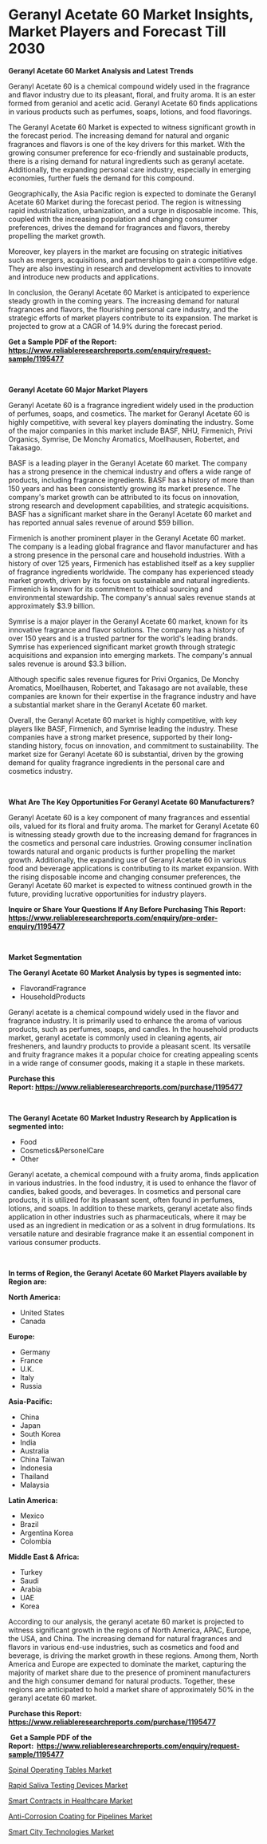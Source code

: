 <p><h1>Geranyl Acetate 60 Market Insights, Market Players and Forecast Till 2030</h1></p><p><strong>Geranyl Acetate 60 Market Analysis and Latest Trends</strong></p>
<p><p>Geranyl Acetate 60 is a chemical compound widely used in the fragrance and flavor industry due to its pleasant, floral, and fruity aroma. It is an ester formed from geraniol and acetic acid. Geranyl Acetate 60 finds applications in various products such as perfumes, soaps, lotions, and food flavorings.</p><p>The Geranyl Acetate 60 Market is expected to witness significant growth in the forecast period. The increasing demand for natural and organic fragrances and flavors is one of the key drivers for this market. With the growing consumer preference for eco-friendly and sustainable products, there is a rising demand for natural ingredients such as geranyl acetate. Additionally, the expanding personal care industry, especially in emerging economies, further fuels the demand for this compound.</p><p>Geographically, the Asia Pacific region is expected to dominate the Geranyl Acetate 60 Market during the forecast period. The region is witnessing rapid industrialization, urbanization, and a surge in disposable income. This, coupled with the increasing population and changing consumer preferences, drives the demand for fragrances and flavors, thereby propelling the market growth.</p><p>Moreover, key players in the market are focusing on strategic initiatives such as mergers, acquisitions, and partnerships to gain a competitive edge. They are also investing in research and development activities to innovate and introduce new products and applications.</p><p>In conclusion, the Geranyl Acetate 60 Market is anticipated to experience steady growth in the coming years. The increasing demand for natural fragrances and flavors, the flourishing personal care industry, and the strategic efforts of market players contribute to its expansion. The market is projected to grow at a CAGR of 14.9% during the forecast period.</p></p>
<p><strong>Get a Sample PDF of the Report:&nbsp; <a href="https://www.reliableresearchreports.com/enquiry/request-sample/1195477">https://www.reliableresearchreports.com/enquiry/request-sample/1195477</a></strong></p>
<p>&nbsp;</p>
<p><strong>Geranyl Acetate 60 Major Market Players</strong></p>
<p><p>Geranyl Acetate 60 is a fragrance ingredient widely used in the production of perfumes, soaps, and cosmetics. The market for Geranyl Acetate 60 is highly competitive, with several key players dominating the industry. Some of the major companies in this market include BASF, NHU, Firmenich, Privi Organics, Symrise, De Monchy Aromatics, Moellhausen, Robertet, and Takasago.</p><p>BASF is a leading player in the Geranyl Acetate 60 market. The company has a strong presence in the chemical industry and offers a wide range of products, including fragrance ingredients. BASF has a history of more than 150 years and has been consistently growing its market presence. The company's market growth can be attributed to its focus on innovation, strong research and development capabilities, and strategic acquisitions. BASF has a significant market share in the Geranyl Acetate 60 market and has reported annual sales revenue of around $59 billion.</p><p>Firmenich is another prominent player in the Geranyl Acetate 60 market. The company is a leading global fragrance and flavor manufacturer and has a strong presence in the personal care and household industries. With a history of over 125 years, Firmenich has established itself as a key supplier of fragrance ingredients worldwide. The company has experienced steady market growth, driven by its focus on sustainable and natural ingredients. Firmenich is known for its commitment to ethical sourcing and environmental stewardship. The company's annual sales revenue stands at approximately $3.9 billion.</p><p>Symrise is a major player in the Geranyl Acetate 60 market, known for its innovative fragrance and flavor solutions. The company has a history of over 150 years and is a trusted partner for the world's leading brands. Symrise has experienced significant market growth through strategic acquisitions and expansion into emerging markets. The company's annual sales revenue is around $3.3 billion.</p><p>Although specific sales revenue figures for Privi Organics, De Monchy Aromatics, Moellhausen, Robertet, and Takasago are not available, these companies are known for their expertise in the fragrance industry and have a substantial market share in the Geranyl Acetate 60 market.</p><p>Overall, the Geranyl Acetate 60 market is highly competitive, with key players like BASF, Firmenich, and Symrise leading the industry. These companies have a strong market presence, supported by their long-standing history, focus on innovation, and commitment to sustainability. The market size for Geranyl Acetate 60 is substantial, driven by the growing demand for quality fragrance ingredients in the personal care and cosmetics industry.</p></p>
<p>&nbsp;</p>
<p><strong>What Are The Key Opportunities For Geranyl Acetate 60 Manufacturers?</strong></p>
<p><p>Geranyl Acetate 60 is a key component of many fragrances and essential oils, valued for its floral and fruity aroma. The market for Geranyl Acetate 60 is witnessing steady growth due to the increasing demand for fragrances in the cosmetics and personal care industries. Growing consumer inclination towards natural and organic products is further propelling the market growth. Additionally, the expanding use of Geranyl Acetate 60 in various food and beverage applications is contributing to its market expansion. With the rising disposable income and changing consumer preferences, the Geranyl Acetate 60 market is expected to witness continued growth in the future, providing lucrative opportunities for industry players.</p></p>
<p><strong>Inquire or Share Your Questions If Any Before Purchasing This Report: <a href="https://www.reliableresearchreports.com/enquiry/pre-order-enquiry/1195477">https://www.reliableresearchreports.com/enquiry/pre-order-enquiry/1195477</a></strong></p>
<p>&nbsp;</p>
<p><strong>Market Segmentation</strong></p>
<p><strong>The Geranyl Acetate 60 Market Analysis by types is segmented into:</strong></p>
<p><ul><li>FlavorandFragrance</li><li>HouseholdProducts</li></ul></p>
<p><p>Geranyl acetate is a chemical compound widely used in the flavor and fragrance industry. It is primarily used to enhance the aroma of various products, such as perfumes, soaps, and candles. In the household products market, geranyl acetate is commonly used in cleaning agents, air fresheners, and laundry products to provide a pleasant scent. Its versatile and fruity fragrance makes it a popular choice for creating appealing scents in a wide range of consumer goods, making it a staple in these markets.</p></p>
<p><strong>Purchase this Report:&nbsp;<a href="https://www.reliableresearchreports.com/purchase/1195477">https://www.reliableresearchreports.com/purchase/1195477</a></strong></p>
<p>&nbsp;</p>
<p><strong>The Geranyl Acetate 60 Market Industry Research by Application is segmented into:</strong></p>
<p><ul><li>Food</li><li>Cosmetics&PersonelCare</li><li>Other</li></ul></p>
<p><p>Geranyl acetate, a chemical compound with a fruity aroma, finds application in various industries. In the food industry, it is used to enhance the flavor of candies, baked goods, and beverages. In cosmetics and personal care products, it is utilized for its pleasant scent, often found in perfumes, lotions, and soaps. In addition to these markets, geranyl acetate also finds application in other industries such as pharmaceuticals, where it may be used as an ingredient in medication or as a solvent in drug formulations. Its versatile nature and desirable fragrance make it an essential component in various consumer products.</p></p>
<p>&nbsp;</p>
<p><strong>In terms of Region, the Geranyl Acetate 60 Market Players available by Region are:</strong></p>
<p>
    <p> <strong> North America: </strong>
        <ul>
            <li>United States</li>
            <li>Canada</li>
        </ul>
        </p> 
    <p> <strong> Europe: </strong>
        <ul>
            <li>Germany</li>
            <li>France</li>
            <li>U.K.</li>
            <li>Italy</li>
            <li>Russia</li>
        </ul>
        </p> 
    <p> <strong> Asia-Pacific: </strong>
        <ul>
            <li>China</li>
            <li>Japan</li>
            <li>South Korea</li>
            <li>India</li>
            <li>Australia</li>
            <li>China Taiwan</li>
            <li>Indonesia</li>
            <li>Thailand</li>
            <li>Malaysia</li>
        </ul>
        </p> 
    <p> <strong> Latin America: </strong>
        <ul>
            <li>Mexico</li>
            <li>Brazil</li>
            <li>Argentina Korea</li>
            <li>Colombia</li>
        </ul>
        </p> 
    <p> <strong> Middle East & Africa: </strong>
        <ul>
            <li>Turkey</li>
            <li>Saudi</li>
            <li>Arabia</li>
            <li>UAE</li>
            <li>Korea</li>
        </ul>
    </p>
    </p>
<p><p>According to our analysis, the geranyl acetate 60 market is projected to witness significant growth in the regions of North America, APAC, Europe, the USA, and China. The increasing demand for natural fragrances and flavors in various end-use industries, such as cosmetics and food and beverage, is driving the market growth in these regions. Among them, North America and Europe are expected to dominate the market, capturing the majority of market share due to the presence of prominent manufacturers and the high consumer demand for natural products. Together, these regions are anticipated to hold a market share of approximately 50% in the geranyl acetate 60 market.</p></p>
<p><strong>Purchase this Report: <a href="https://www.reliableresearchreports.com/purchase/1195477">https://www.reliableresearchreports.com/purchase/1195477</a></strong></p>
<p>&nbsp;<strong>Get a Sample PDF of the Report:&nbsp;&nbsp;<a href="https://www.reliableresearchreports.com/enquiry/request-sample/1195477">https://www.reliableresearchreports.com/enquiry/request-sample/1195477</a></strong></p>
<p><strong></strong></p>
<p><p><a href="https://github.com/marloy8/Market-Research-Report-List-1/blob/main/spinal-operating-tables-market.md">Spinal Operating Tables Market</a></p><p><a href="https://github.com/aliciawhite5576/Market-Research-Report-List-1/blob/main/rapid-saliva-testing-devices-market.md">Rapid Saliva Testing Devices Market</a></p><p><a href="https://medium.com/@tobyyundt2023/smart-contracts-in-healthcare-market-size-cagr-trends-2024-2030-e80d92655e18">Smart Contracts in Healthcare Market</a></p><p><a href="https://www.linkedin.com/pulse/anti-corrosion-coating-pipelines-market-research-report-si7ze/">Anti-Corrosion Coating for Pipelines Market</a></p><p><a href="https://medium.com/@kimzemlak1955/smart-city-technologies-market-size-cagr-trends-2024-2030-8d4b0d8f88ec">Smart City Technologies Market</a></p></p>